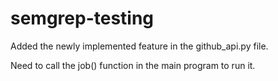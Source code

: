 # semgrep-testing


Added the newly implemented feature in the github_api.py file.

Need to call the job() function in the main program to run it.
